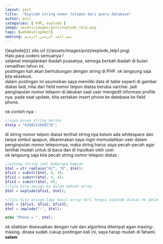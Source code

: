 ```yaml
---
layout: post
title:  "Explode string nomor telepon dari query database"
author: puji
categories: [ PHP, explode ]
image: assets/images/post/explode_telp.png
tags: [webdevelopment]
opening: بسم الله الرحمن الرحيم
---  
```

![explode]({{ site.url }}/assets/images/post/explode_telp1.png)  
Halo para coders semuanya !  
selamat menjalankan ibadah puasanya, semoga berkah ibadah di bulan ramadhan tahun ini.  
postingan kali akan berhubungan dengan string di PHP. ok langsung saja kita eksekusi.  
dalam postingan ini asumsikan saya memiliki data di table seperti di gambar diatas tadi, nilai dari field nomor telpon diatas beruba varchar. jadi penginputan nomor telepon di lakukan saat user mengedit informasi profile nya. pada saat update, kita sertakan insert phone ke database ke field phone.  

ok contoh nya : 
```php
//saya punya string beriku 
$telp = "6288222668778";
``` 
di string nomor telpon diatas terlihat string nya belum ada whitespace dan tanpa simbol apapun, dikarenakan saya ingin memudahkan user dalam penginputan nomor teleponnya, maka string harus saya pecah-pecah agar terlihat mudah untuk di baca dan di inputkan oleh user.  
ok langsung saja kita pecah string nomor telepon diatas :  

```php
//potong string jadi beberapa bagian
$tel = str_replace("62", "0", $tel);
$fix1 = substr($tel, 0, 4);
$fix2 = substr($tel, 4, 4);
$fix3 = substr($tel, 8);
//lalu kita assign ke dalam sebuah array
$tel = explode($fix1, $tel);

//lalu kita assign lagi hasil array dari fungsi explode diatas ke dalam string kembali
$tel = [$fix1, $fix2, $fix3];
$tel = implode("-", $tel);

echo "Phone = ". $tel;
```

ok silahkan disesuaikan dengan rule dan algoritma ditempat agan masing-masing. dirasa sudah cukup postingan kali ini, saya harap mudah di fahami. 
**salam** 





